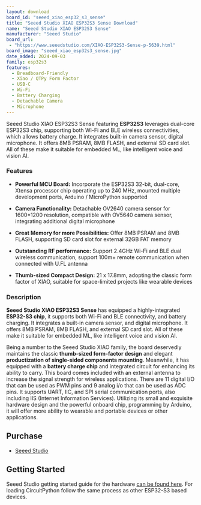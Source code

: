 ```yaml
---
layout: download
board_id: "seeed_xiao_esp32_s3_sense"
title: "Seeed Studio XIAO ESP32S3 Sense Download"
name: "Seeed Studio XIAO ESP32S3 Sense"
manufacturer: "Seeed Studio"
board_url:
 - "https://www.seeedstudio.com/XIAO-ESP32S3-Sense-p-5639.html"
board_image: "seeed_xiao_esp32s3_sense.jpg"
date_added: 2024-09-03
family: esp32s3
features:
  - Breadboard-Friendly
  - Xiao / QTPy Form Factor
  - USB-C
  - Wi-Fi
  - Battery Charging
  - Detachable Camera
  - Microphone
---
```


Seeed Studio XIAO ESP32S3 Sense featuring **ESP32S3** leverages dual-core ESP32S3 chip, supporting both Wi-Fi and BLE wireless connectivities, which allows battery charge. It integrates built-in camera sensor, digital microphone. It offers 8MB PSRAM, 8MB FLASH, and external SD card slot. All of these make it suitable for embedded ML, like intelligent voice and vision AI.

### Features

  - **Powerful MCU Board:** Incorporate the ESP32S3 32-bit, dual-core, Xtensa processor chip operating up to 240 MHz, mounted multiple development ports, Arduino / MicroPython supported

  - **Camera Functionality:** Detachable OV2640 camera sensor for 1600*1200 resolution, compatible with OV5640 camera sensor, integrating additional digital microphone

  - **Great Memory for more Possibilities:** Offer 8MB PSRAM and 8MB FLASH, supporting SD card slot for external 32GB FAT memory

  - **Outstanding RF performance:** Support 2.4GHz Wi-Fi and BLE dual wireless communication, support 100m+ remote communication when connected with U.FL antenna

  - **Thumb-sized Compact Design:** 21 x 17.8mm, adopting the classic form factor of XIAO, suitable for space-limited projects like wearable devices

### Description

**Seeed Studio XIAO ESP32S3 Sense** has equipped a highly-integrated **ESP32-S3 chip**, it supports both Wi-Fi and BLE connectivity, and battery charging. It integrates a built-in camera sensor, and digital microphone. It offers 8MB PSRAM, 8MB FLASH, and external SD card slot. All of these make it suitable for embedded ML, like intelligent voice and vision AI.

Being a number to the Seeed Studio XIAO family, the board deservedly maintains the classic **thumb-sized form-factor design** and elegant **productization of single-sided components mounting**. Meanwhile, it has equipped with a **battery charge chip** and integrated circuit for enhancing its ability to carry. This board comes included with an external antenna to increase the signal strength for wireless applications. There are 11 digital I/O that can be used as PWM pins and 9 analog i/o that can be used as ADC pins. It supports UART, IIC, and SPI serial communication ports, also including IIS (Internet Information Services). Utilizing its small and exquisite hardware design and the powerful onboard chip, programming by Arduino, it will offer more ability to wearable and portable devices or other applications.

## Purchase
* [Seeed Studio](https://www.seeedstudio.com/XIAO-ESP32S3-Sense-p-5639.html)

## Getting Started
Seeed Studio getting started guide for the hardware [can be found here](https://wiki.seeedstudio.com/xiao_esp32s3_getting_started/). For loading CircuitPython follow the same process as other
ESP32-S3 based devices.

